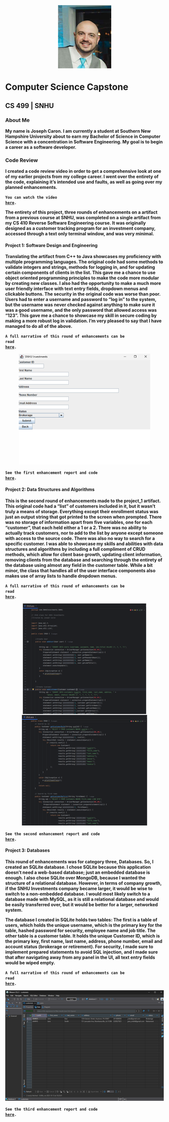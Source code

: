 <center>
  <kbd><img src="profilepic.jpg" alt="Profile Picture" height=200 width=169></kbd>
</center>

# Computer Science Capstone

## CS 499 | SNHU

### About Me
**My name is Joseph Caron. I am currently a student at Southern New Hampshire University about to earn my Bachelor of Science in Computer Science with a concentration in Software Engineering. My goal is to begin a career as a software developer.**

### Code Review
**I created a code review video in order to get a comprehensive look at one of my earlier projects from my college career. I went over the entirety of the code, explaining it’s intended use and faults, as well as going over my planned enhancements.**

**<code>You can watch the video <a href="https://youtu.be/VLXJZ9kP_cU">here</a>.</code>**

**The entirety of this project, three rounds of enhancements on a artifact from a previous course at SNHU, was completed on a single artifact from my CS 410 Reverse Software Engineering course. It was originally designed as a customer tracking program for an investment company, accessed through a text only terminal window, and was very minimal.**

#### Project 1: Software Design and Engineering

**Translating the artifact from C++ to Java showcases my proficiency with multiple programming languages. The original code had some methods to validate integers and strings, methods for logging in, and for updating certain components of clients in the list. This gave me a chance to use object oriented programming principles to make the code more modular by creating new classes. I also had the opportunity to make a much more user friendly interface with text entry fields, dropdown menus and clickable buttons. The security in the original code was worse than poor. Users had to enter a username and password to “log in” to the system, but the username was never checked against anything to make sure it was a good username, and the only password that allowed access was “123”. This gave me a chance to showcase my skill in secure coding by making a more robust log in validation. I’m very pleased to say that I have managed to do all of the above.**

**<code>A full narrative of this round of enhancements can be read <a href="https://github.com/joey-caron/my-eportfolio/blob/Software-Design-and-Engineering/Milestone2-narrative.md">here</a>.</code>**

<center>
  <a href="https://github.com/joey-caron/my-eportfolio/tree/Software-Design-and-Engineering" title="View the first enhancement report">
    <kbd><img src="Add Customer.png" alt="Add Customer screen after enhancements" height=350></kbd>
  </a>
</center>
  
**<code>See the first enhancement report and code <a href="https://github.com/joey-caron/my-eportfolio/tree/Software-Design-and-Engineering">here</a>.</code>**

#### Project 2: Data Structures and Algorithms

**This is the second round of enhancements made to the project_1 artifact. This original code had a “list” of customers included in it, but it wasn’t truly a means of storage. Everything except their enrollment status was just an output string that got printed to the screen when prompted. There was no storage of information apart from five variables, one for each “customer”, that each held either a 1 or a 2. There was no ability to actually track customers, nor to add to the list by anyone except someone with access to the source code. There was also no way to search for a specific customer. I was able to showcase my skills and abilities with data structures and algorithms by including a full compliment of CRUD methods, which allow for client base growth, updating client information, removing clients from the database and searching through the entirety of the database using almost any field in the customer table. While a bit minor, the class that handles all of the user interface components also makes use of array lists to handle dropdown menus.**

**<code>A full narrative of this round of enhancements can be read <a href="https://github.com/joey-caron/my-eportfolio/blob/Data-Structures-and-Algorithms/Milestone3-narrative.md">here</a>.</code>**

<center>
  <a href="https://github.com/joey-caron/my-eportfolio/tree/Data-Structures-and-Algorithms" title="View the second enhancement report">
    <kbd><img src="CRUD.png" alt="CRUD Class code" height=350></kbd>
  </a>
</center>

<center>
  <a href="https://github.com/joey-caron/my-eportfolio/tree/Data-Structures-and-Algorithms" title="View the second enhancement report">
    <kbd><img src="search1.png" alt="Search Algorithm code" height=350></kbd>
  </a>
</center>

**<code>See the second enhancement report and code <a href="https://github.com/joey-caron/my-eportfolio/tree/Data-Structures-and-Algorithms">here</a>.</code>**

#### Project 3: Databases

**This round of enhancements was for category three, Databases. So, I created an SQLite database. I chose SQLite because this application doesn’t need a web-based database; just an embedded database is enough. I also chose SQLite over MongoDB, because I wanted the structure of a relational database. However, in terms of company growth, if the SNHU Investments company became larger, it would be wise to switch to a non-embedded database. I would most likely switch to a database made with MySQL, as it is still a relational database and would be easily transferred over, but it would be better for a larger, networked system.**
	
**The database I created in SQLite holds two tables: The first is a table of users, which holds the unique username, which is the primary key for the table, hashed password for security, employee name and job title. The other table is a customer table. It holds the unique Customer ID, which is the primary key, first name, last name, address, phone number, email and account status (brokerage or retirement). For security, I made sure to implement prepared statements to avoid SQL injection, and I made sure that after navigating away from any panel in the UI, all text entry fields would be wiped empty.**

**<code>A full narrative of this round of enhancements can be read <a href="https://github.com/joey-caron/my-eportfolio/blob/Databases/Milestone4-narrative.md">here</a>.</code>**

<center>
  <a href="https://github.com/joey_caron/my-eportfolio/tree/Databases" title="View the third enhancement report">
    <kbd><img src="Customers.png" alt="Customers Table in DBeaver" height=350></kbd>
  </a>
</center>

**<code>See the third enhancement report and code <a href="https://github.com/joey_caron/my-eportfolio/tree/Databases">here</a>.</code>**
